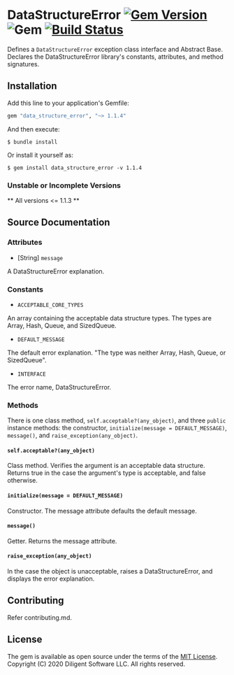 # DataStructureError [![Gem Version](https://badge.fury.io/rb/data_structure_error.svg)](https://badge.fury.io/rb/data_structure_error) ![Gem](https://img.shields.io/gem/dt/data_structure_error) [![Build Status](https://travis-ci.com/Diligent-Software-LLC/data_structure_error.svg?branch=master)](https://travis-ci.com/Diligent-Software-LLC/data_structure_error)
Defines a `DataStructureError` exception class interface and Abstract Base. 
Declares the DataStructureError library's constants, attributes, and method
 signatures.

## Installation

Add this line to your application's Gemfile:

```ruby
gem "data_structure_error", "~> 1.1.4"
```

And then execute:

    $ bundle install

Or install it yourself as:

    $ gem install data_structure_error -v 1.1.4
    
### Unstable or Incomplete Versions

** All versions <= 1.1.3 **

## Source Documentation

### Attributes

* [String] `message`

A DataStructureError explanation.

### Constants

* `ACCEPTABLE_CORE_TYPES`

An array containing the acceptable data structure types. The types are Array, 
Hash, Queue, and SizedQueue.

* `DEFAULT_MESSAGE`

The default error explanation. "The type was neither Array, Hash, Queue, or
 SizedQueue".

* `INTERFACE`

The error name, DataStructureError.

### Methods

There is one class method, `self.acceptable?(any_object)`, and three `public` 
instance methods: the constructor, `initialize(message = DEFAULT_MESSAGE)`,
 `message()`, and `raise_exception(any_object)`.

#### `self.acceptable?(any_object)`

Class method. Verifies the argument is an acceptable data structure. Returns 
true in the case the argument's type is acceptable, and false otherwise.

#### `initialize(message = DEFAULT_MESSAGE)`

Constructor. The message attribute defaults the default message.

#### `message()`

Getter. Returns the message attribute.

#### `raise_exception(any_object)`

In the case the object is unacceptable, raises a DataStructureError, and
 displays the error explanation. 

## Contributing

Refer contributing.md.

## License

The gem is available as open source under the terms of the 
[MIT License](https://opensource.org/licenses/MIT). Copyright (C) 2020
 Diligent Software LLC. All rights reserved.
